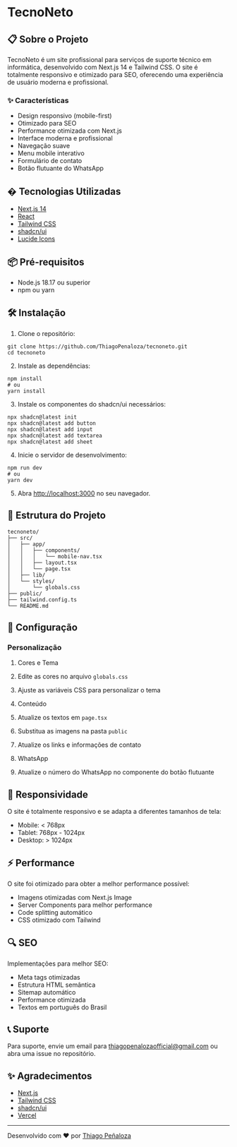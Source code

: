 # TecnoNeto
## 📋 Sobre o Projeto

TecnoNeto é um site profissional para serviços de suporte técnico em informática, desenvolvido com Next.js 14 e Tailwind CSS. O site é totalmente responsivo e otimizado para SEO, oferecendo uma experiência de usuário moderna e profissional.

### ✨ Características

- Design responsivo (mobile-first)
- Otimizado para SEO
- Performance otimizada com Next.js
- Interface moderna e profissional
- Navegação suave
- Menu mobile interativo
- Formulário de contato
- Botão flutuante do WhatsApp

## � Tecnologias Utilizadas

- [Next.js 14](https://nextjs.org/)
- [React](https://reactjs.org/)
- [Tailwind CSS](https://tailwindcss.com/)
- [shadcn/ui](https://ui.shadcn.com/)
- [Lucide Icons](https://lucide.dev/)

## 📦 Pré-requisitos

- Node.js 18.17 ou superior
- npm ou yarn

## 🛠️ Instalação

1. Clone o repositório:

```shellscript
git clone https://github.com/ThiagoPenaloza/tecnoneto.git
cd tecnoneto
```

2. Instale as dependências:

```shellscript
npm install
# ou
yarn install
```

3. Instale os componentes do shadcn/ui necessários:

```shellscript
npx shadcn@latest init
npx shadcn@latest add button
npx shadcn@latest add input
npx shadcn@latest add textarea
npx shadcn@latest add sheet
```

4. Inicie o servidor de desenvolvimento:

```shellscript
npm run dev
# ou
yarn dev
```

5. Abra [http://localhost:3000](http://localhost:3000) no seu navegador.

## 📁 Estrutura do Projeto

```plaintext
tecnoneto/
├── src/
│   ├── app/
│   │   ├── components/
│   │   │   └── mobile-nav.tsx
│   │   ├── layout.tsx
│   │   └── page.tsx
│   ├── lib/
│   └── styles/
│       └── globals.css
├── public/
├── tailwind.config.ts
└── README.md
```

## 🔧 Configuração

### Personalização

1. Cores e Tema

1. Edite as cores no arquivo `globals.css`
2. Ajuste as variáveis CSS para personalizar o tema

2. Conteúdo

1. Atualize os textos em `page.tsx`
2. Substitua as imagens na pasta `public`
3. Atualize os links e informações de contato

3. WhatsApp

1. Atualize o número do WhatsApp no componente do botão flutuante

## 📱 Responsividade

O site é totalmente responsivo e se adapta a diferentes tamanhos de tela:

- Mobile: < 768px
- Tablet: 768px - 1024px
- Desktop: > 1024px

## ⚡ Performance

O site foi otimizado para obter a melhor performance possível:

- Imagens otimizadas com Next.js Image
- Server Components para melhor performance
- Code splitting automático
- CSS otimizado com Tailwind

## 🔍 SEO

Implementações para melhor SEO:

- Meta tags otimizadas
- Estrutura HTML semântica
- Sitemap automático
- Performance otimizada
- Textos em português do Brasil

## 📞 Suporte

Para suporte, envie um email para [thiagopenalozaofficial@gmail.com](mailto:thiagopenalozaofficial@gmail.com) ou abra uma issue no repositório.

## ✨ Agradecimentos

- [Next.js](https://nextjs.org/)
- [Tailwind CSS](https://tailwindcss.com/)
- [shadcn/ui](https://ui.shadcn.com/)
- [Vercel](https://vercel.com/)

---

Desenvolvido com ❤️ por [Thiago Peñaloza](https://github.com/ThiagoPenaloza)
```
